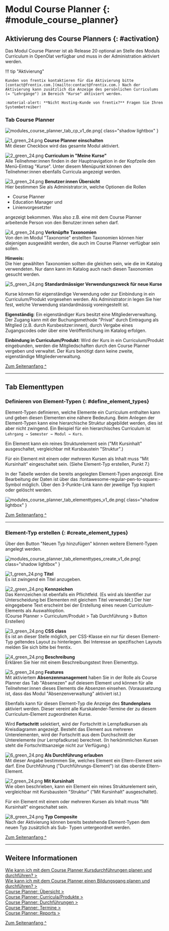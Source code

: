 # Modul Course Planner {: #module_course_planner}


## Aktivierung des Course Planners {: #activation}

Das Modul Course Planner ist ab Release 20 optional an Stelle des Moduls Curriculum in OpenOlat verfügbar und muss in der Administration aktiviert werden. 

!!! tip "Aktivierung"

	Kunden von frentix kontaktieren für die Aktivierung bitte
	[contact@frentix.com.](mailto:contact@frentix.com.) Nach der Aktivierung kann zusätzlich die Anzeige des persönlichen Curriculums (= "Lehrgänge") im Bereich "Kurse" aktiviert werden.  
		
	:material-alert: **Nicht Hosting-Kunde von frentix?** Fragen Sie Ihren Systembetreiber!
 
### Tab Course Planner

![modules_course_planner_tab_cp_v1_de.png](assets/modules_course_planner_tab_cp_v1_de.png){ class="shadow lightbox" }


![1_green_24.png](assets/1_green_24.png) **Course Planner einschalten**<br>
Mit dieser Checkbox wird das gesamte Modul aktiviert.

![2_green_24.png](assets/2_green_24.png) **Curriculum in "Meine Kurse"**<br>
Alle Teilnehmer:innen finden in der Hauptnavigation in der Kopfzeile den Menü-Eintrag "Kurse". Unter diesem Menüpunkt können den Teilnehmer:innen ebenfalls Curricula angezeigt werden. 

![3_green_24.png](assets/3_green_24.png) **Benutzer:innen Übersicht**<br>
Hier bestimmen Sie als Administrator:in, welche Optionen die Rollen 

* Course Planner
* Education Manager und
* Linienvorgesetzter

angezeigt bekommen. Was also z.B. eine mit dem Course Planner arbeitende Person von den Benutzer:innen sehen darf. 

![4_green_24.png](assets/4_green_24.png) **Verknüpfte Taxonomien**<br>
Von den im Modul "Taxonomie" erstellten Taxonomien können hier diejenigen ausgewählt werden, die auch im Course Planner verfügbar sein sollen.

**Hinweis:**<br>
Die hier gewählten Taxonomien sollten die gleichen sein, wie die im Katalog verwendeten. Nur dann kann im Katalog auch nach diesen Taxonomien gesucht werden.

![5_green_24.png](assets/5_green_24.png) **Standardmässiger Verwendungszweck für neue Kurse**<br>

Kurse können für eigenständige Verwendung oder zur Einbindung in ein Curriculum/Produkt vorgesehen werden. Als Administrator:in legen Sie hier fest, welche Verwendung standardmässig voreingestellt ist.

**Eigenständig**: Ein eigenständiger Kurs besitzt eine Mitgliederverwaltung. Der Zugang kann mit der Buchungsmethode "Privat" durch Eintragung als Mitglied (z.B. durch Kursbesitzer:innen), durch Vergabe eines Zugangscodes oder über eine Veröffentlichung im Katalog erfolgen. 

**Einbindung in Curriculum/Produkt**: Wird der Kurs in ein Curriculum/Produkt eingebunden, werden die Mitgliedschaften durch den Course Planner vergeben und verwaltet. Der Kurs benötigt dann keine zweite, eigenständige Mitgliederverwaltung.


[Zum Seitenanfang ^](#module_course_planner)
  
---
## Tab Elementtypen

### Definieren von Element-Typen {: #define_element_types}

Element-Typen definieren, welche Elemente ein Curriculum enthalten kann und
geben diesen Elementen eine nähere Bedeutung. Beim Anlegen der Element-Typen kann eine hierarchische Struktur abgebildet werden, dies ist aber nicht zwingend. Ein Beispiel für ein hierarchisches Curriculum ist `Lehrgang → Semester → Modul → Kurs`.

Ein Element kann ein reines Strukturelement sein ("Mit Kursinhalt" ausgeschaltet, 
vergleichbar mit Kursbaustein "Struktur".)

Für ein Element mit einem oder mehreren Kursen als Inhalt muss "Mit Kursinhalt" eingeschaltet sein.
(Siehe Element-Typ erstellen, Punkt 7.)


In der Tabelle werden die bereits angelegten Element-Typen angezeigt. Eine Bearbeitung der Daten ist über das
:fontawesome-regular-pen-to-square:-Symbol möglich. Über den 3-Punkte-Link kann der jeweilige Typ kopiert oder gelöscht werden.

![modules_course_planner_tab_elementtypes_v1_de.png](assets/modules_course_planner_tab_elementtypes_v1_de.png){ class="shadow lightbox" }



[Zum Seitenanfang ^](#module_course_planner)
  
---


### Element-Typ erstellen {: #create_element_types}

Über den Button "Neuen Typ hinzufügen" können weitere Element-Typen angelegt werden. 

![modules_course_planner_tab_elementtypes_create_v1_de.png](assets/modules_course_planner_tab_elementtypes_create_v1_de.png){ class="shadow lightbox" }

![1_green_24.png](assets/1_green_24.png) **Titel**<br>
Es ist zwingend ein Titel anzugeben.

![2_green_24.png](assets/2_green_24.png) **Kennzeichen**<br>
Das Kennzeichen ist ebenfalls ein Pflichtfeld. (Es wird als Identifier zur Unterscheidung bei Elementen mit gleichem Titel verwendet.) Der hier eingegebene Text erscheint bei der Erstellung eines neuen Curriculum-Elements als Auswahloption.<br> (Course Planner > Curriculum/Produkt > Tab Durchführung > Button Erstellen)

![3_green_24.png](assets/3_green_24.png) **CSS class**<br>
Es ist an dieser Stelle möglich, per CSS-Klasse ein nur für diesen Element-Typ geltendes Layout zu hinterlegen. Bei Interesse an spezifischen Layouts melden Sie sich bitte bei frentix.

![4_green_24.png](assets/4_green_24.png) **Beschreibung**<br>
Erklären Sie hier mit einem Beschreibungstext Ihren Elementtyp.

![5_green_24.png](assets/5_green_24.png) **Features**<br>
Mit aktiviertem **Absenzenmanagement** haben Sie in der Rolle als Course Planner das Tab "Absenezen" auf deiesem Element und können für alle Teilnehmer:innen dieses Elements die Absenzen einsehen. (Voraussetzung ist, dass das Modul "Absenzenverwaltung" aktiviert ist.)

Ebenfalls kann für diesen Element-Typ die Anzeige des **Stundenplans**
aktiviert werden. Dieser vereint alle Kurskalender-Termine der zu diesem
Curriculum-Element zugeordneten Kurse.

Wird **Fortschritt** selektiert, wird der Fortschritt in Lernpfadkursen als Kreisdiagramm angezeigt. 
Besteht das Element aus mehreren Unterelementen, wird der Fortschritt aus dem Durchschnitt der Unterelemente (nur Lernpfadkurse) berechnet. (In herkömmlichen Kursen steht die Fortschrittsanzeige nicht zur Verfügung.)

![6_green_24.png](assets/6_green_24.png) **Als Durchführung erlauben**<br>
Mit dieser Angabe bestimmen Sie, welches Element ein Eltern-Element sein darf.
Eine Durchführung ("Durchführungs-Element") ist das oberste Eltern-Element.

![7_green_24.png](assets/7_green_24.png) **Mit Kursinhalt**<br>
Wie oben beschrieben, kann ein Element ein reines Strukturelement sein, vergleichbar mit Kursbaustein "Struktur" ("Mit Kursinhalt" ausgeschaltet).

Für ein Element mit einem oder mehreren Kursen als Inhalt muss "Mit Kursinhalt" eingeschaltet sein.

![8_green_24.png](assets/8_green_24.png) **Typ Composite**<br>
Nach der Aktivierung können bereits bestehende Element-Typen dem neuen Typ zusätzlich als Sub-
Typen untergeordnet werden.


[Zum Seitenanfang ^](#module_course_planner)
  
---

## Weitere Informationen

[Wie kann ich mit dem Course Planner Kursdurchführungen planen und durchführen? >](../../manual_how-to/course_planner_courses/course_planner_courses.de.md)<br>
[Wie kann ich mit dem Course Planner einen Bildungsgang planen und durchführen? >](../../manual_how-to/course_planner_curriculum/course_planner_curriculum.de.md)<br>
[Course Planner: Übersicht >](../../manual_user/area_modules/Course_Planner.de.md)<br>
[Course Planner: Curricula/Produkte >](../../manual_user/area_modules/Course_Planner_Products.de.md)<br>
[Course Planner: Durchführungen >](../../manual_user/area_modules/Course_Planner_Implementations.de.md)<br>
[Course Planner: Termine >](../../manual_user/area_modules/Course_Planner_Events.de.md)<br>
[Course Planner: Reports >](../../manual_user/area_modules/Course_Planner_Reports.de.md)<br>

[Zum Seitenanfang ^](#module_course_planner)



